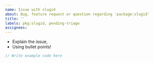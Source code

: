 ```yaml
---
name: Issue with slugid
about: Bug, feature request or question regarding 'package:slugid'
title: ''
labels: pkg:slugid, pending-triage
assignees:
---
```

 * Explain the issue,
 * Using bullet points!

```dart
// Write example code here
```
